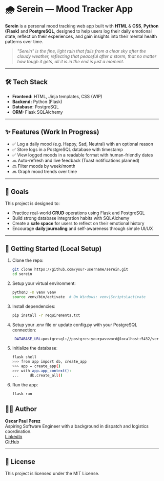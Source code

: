 # 🌧️ Serein — Mood Tracker App

**Serein** is a personal mood tracking web app built with **HTML** & **CSS**, **Python (Flask)** and **PostgreSQL**, designed to help users log their daily emotional state, reflect on their experiences, and gain insights into their mental health patterns over time.

> _"Serein" is the fine, light rain that falls from a clear sky after the cloudy weather, reflecting that peaceful after a storm, that no matter how tough it gets, all it is in the end is just a moment._

---

## 🛠️ Tech Stack

- **Frontend:** HTML, Jinja templates, CSS (WIP)
- **Backend:** Python (Flask)
- **Database:** PostgreSQL
- **ORM:** Flask SQLAlchemy

---

## ✨ Features (Work In Progress)

- ✅ Log a daily mood (e.g. Happy, Sad, Neutral) with an optional reason
- ✅ Store logs in a PostgreSQL database with timestamp
- ✅ View logged moods in a readable format with human-friendly dates
- 🔜 Auto-refresh and live feedback (Toast notifications planned)
- 🔜 Filter moods by week/month
- 🔜 Graph mood trends over time

---

## 🧠 Goals

This project is designed to:

- Practice real-world **CRUD** operations using Flask and PostgreSQL
- Build strong database integration habits with SQLAlchemy
- Create a **safe space** for users to reflect on their emotional history
- Encourage **daily journaling** and self-awareness through simple UI/UX

---

## 🚀 Getting Started (Local Setup)

1. Clone the repo:
   ```bash
   git clone https://github.com/your-username/serein.git
   cd serein

3. Setup your virtual environment:
    ```bash
    python3 -m venv venv
    source venv/bin/activate  # On Windows: venv\Scripts\activate

5. Install dependencies:
    ```bash
   pip install -r requirements.txt

7. Setup your .env file or update config.py with your PostgreSQL connection:
    ```bash
     DATABASE_URL=postgresql://postgres:yourpassword@localhost:5432/serein_db

9. Initialize the database:
    ```bash
    flask shell
    >>> from app import db, create_app
    >>> app = create_app()
    >>> with app.app_context():
    ...     db.create_all()

6. Run the app:
    ```bash
    flask run

## 👨‍💻 Author

**Oscar Paul Perez**  
Aspiring Software Engineer with a background in dispatch and logistics coordination.  
[LinkedIn](https://www.linkedin.com/in/oscarpaulperez/)  
[GitHub](https://github.com/carirsm)

---

## 📄 License

This project is licensed under the MIT License.
